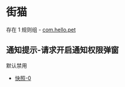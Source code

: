 # 街猫

存在 1 规则组 - [com.hello.pet](/src/apps/com.hello.pet.ts)

## 通知提示-请求开启通知权限弹窗

默认禁用

- [快照-0](https://i.gkd.li/i/14622639)
